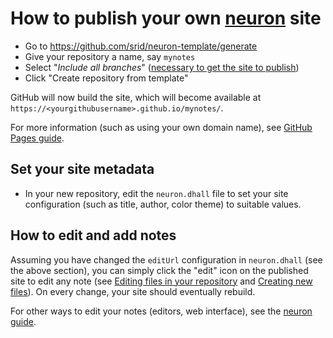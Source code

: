 # How to publish your own [neuron](https://neuron.zettel.page/) site

- Go to <https://github.com/srid/neuron-template/generate>
- Give your repository a name, say `mynotes`
- Select "*Include all branches*" ([necessary to get the site to publish](https://stackoverflow.com/a/47368231/55246))
- Click "Create repository from template"

GitHub will now build the site, which will become available at `https://<yourgithubusername>.github.io/mynotes/`.

For more information (such as using your own domain name), see [GitHub Pages guide](https://help.github.com/en/github/working-with-github-pages).

## Set your site metadata

- In your new repository, edit the `neuron.dhall` file to set your site configuration (such as title, author, color theme) to suitable values.

## How to edit and add notes

Assuming you have changed the `editUrl` configuration in `neuron.dhall` (see the above section), you can simply click the "edit" icon on the published site to edit any note (see [Editing files in your repository](https://help.github.com/en/github/managing-files-in-a-repository/editing-files-in-your-repository) and [Creating new files](https://help.github.com/en/github/managing-files-in-a-repository/creating-new-files)). On every change, your site should eventually rebuild.

For other ways to edit your notes (editors, web interface), see the [neuron guide](https://neuron.zettel.page/2011406.html).
